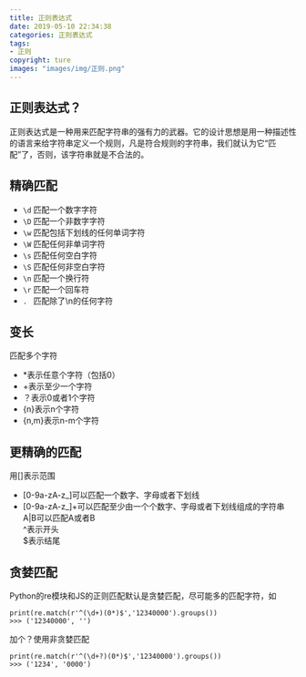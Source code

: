 ```yaml
---
title: 正则表达式
date: 2019-05-10 22:34:38
categories: 正则表达式
tags:
- 正则
copyright: ture
images: "images/img/正则.png"
---
```

## 正则表达式？
正则表达式是一种用来匹配字符串的强有力的武器。它的设计思想是用一种描述性的语言来给字符串定义一个规则，凡是符合规则的字符串，我们就认为它“匹配”了，否则，该字符串就是不合法的。
<!-- more -->
## 精确匹配
- <code>\d</code>  匹配一个数字字符
- <code>\D</code>  匹配一个非数字字符
- <code>\w</code>  匹配包括下划线的任何单词字符
- <code>\W</code>  匹配任何非单词字符
- <code>\s</code>  匹配任何空白字符
- <code>\S</code>  匹配任何非空白字符
- <code>\n</code>  匹配一个换行符
- <code>\r</code>  匹配一个回车符
- <code>. </code>  匹配除了\n的任何字符

## 变长
匹配多个字符
* *表示任意个字符（包括0）
* +表示至少一个字符
* ？表示0或者1个字符 
* {n}表示n个字符
* {n,m}表示n-m个字符

## 更精确的匹配
用[]表示范围
- [0-9a-zA-z\_]可以匹配一个数字、字母或者下划线
- [0-9a-zA-z\_]+可以匹配至少由一个个数字、字母或者下划线组成的字符串  
A|B可以匹配A或者B  
^表示开头  
$表示结尾

## 贪婪匹配
Python的re模块和JS的正则匹配默认是贪婪匹配，尽可能多的匹配字符，如
```
print(re.match(r'^(\d+)(0*)$','12340000').groups())
>>> ('12340000', '')
```
加个？使用非贪婪匹配
```
print(re.match(r'^(\d+?)(0*)$','12340000').groups())
>>> ('1234', '0000')
```



